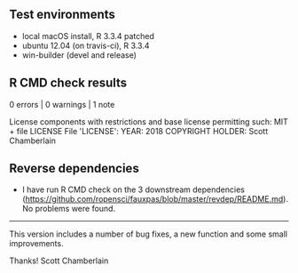 ## Test environments

* local macOS install, R 3.3.4 patched
* ubuntu 12.04 (on travis-ci), R 3.3.4
* win-builder (devel and release)

## R CMD check results

0 errors | 0 warnings | 1 note

   License components with restrictions and base license permitting such:
     MIT + file LICENSE
   File 'LICENSE':
     YEAR: 2018
     COPYRIGHT HOLDER: Scott Chamberlain

## Reverse dependencies

* I have run R CMD check on the 3 downstream dependencies
(<https://github.com/ropensci/fauxpas/blob/master/revdep/README.md>).
No problems were found.

---

This version includes a number of bug fixes, a new function and some small improvements.

Thanks! Scott Chamberlain

